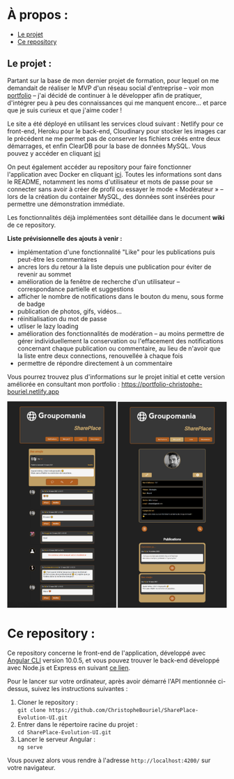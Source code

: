 # À propos :
* [Le projet](#Le-projet)
* [Ce repository](#Ce-repository)


## Le projet :

Partant sur la base de mon dernier projet de formation, pour lequel on me demandait de réaliser le MVP d'un réseau social d'entreprise – voir mon [portfolio](https://portfolio-christophe-bouriel.netlify.app/#projet-5) – j'ai décidé de continuer à le développer afin de pratiquer, d'intégrer peu à peu des connaissances qui me manquent encore... et parce que je suis curieux et que j'aime coder !  

Le site a été déployé en utilisant les services cloud suivant : Netlify pour ce front-end, Heroku pour le back-end, Cloudinary pour stocker les images car le précédent ne me permet pas de conserver les fichiers créés entre deux démarrages, et enfin ClearDB pour la base de données MySQL. Vous pouvez y accéder en cliquant [ici](https://shareplace-evo.netlify.app)

On peut également accéder au repository pour faire fonctionner l'application avec Docker en cliquant [ici](https://github.com/ChristopheBouriel/SharePlace-Evo-Docker). Toutes les informations sont dans le README, notamment les noms d'utilisateur et mots de passe pour se connecter sans avoir à créer de profil ou essayer le mode « Modérateur » – lors de la création du container MySQL, des données sont insérées pour permettre une démonstration immédiate.  

Les fonctionnalités déjà implémentées sont détaillée dans le document **wiki** de ce repository.

**Liste prévisionnelle des ajouts à venir :**

* implémentation d'une fonctionnalité "Like" pour les publications puis peut-être les commentaires
* ancres lors du retour à la liste depuis une publication pour éviter de revenir au sommet
* amélioration de la fenêtre de recherche d'un utilisateur – correspondance partielle et suggestions
* afficher le nombre de notifications dans le bouton du menu, sous forme de badge
* publication de photos, gifs, vidéos...
* réinitialisation du mot de passe
* utliser le lazy loading
* amélioration des fonctionnalités de modération – au moins permettre de gérer individuellement la conservation ou l'effacement des notifications concernant chaque publication ou commentaire, au lieu de n'avoir que la liste entre deux connections, renouvellée à chaque fois
* permettre de répondre directement à un commentaire 

Vous pourrez trouvez plus d'informations sur le projet initial et cette version améliorée en consultant mon portfolio :
https://portfolio-christophe-bouriel.netlify.app  


![Screenshots](./montage-readme-2.png)

# Ce repository :

Ce repository concerne le front-end de l'application, développé avec [Angular CLI](https://github.com/angular/angular-cli) version 10.0.5, et vous pouvez trouver le back-end développé avec Node.js et Express en suivant [ce lien](https://github.com/ChristopheBouriel/SharePlace-Evolution-API.git).  

Pour le lancer sur votre ordinateur, après avoir démarré l'API mentionnée ci-dessus, suivez les instructions suivantes :
1. Cloner le repository :  
	`git clone https://github.com/ChristopheBouriel/SharePlace-Evolution-UI.git`
2. Entrer dans le répertoire racine du projet :  
	`cd SharePlace-Evolution-UI.git`
3. Lancer le serveur Angular :  
	`ng serve`

Vous pouvez alors vous rendre à l'adresse `http://localhost:4200/` sur votre navigateur.
